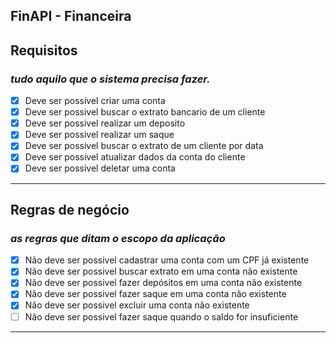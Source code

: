 ## FinAPI - Financeira


## Requisitos
### <i>tudo aquilo que o sistema precisa fazer.</i>

- [x] Deve ser possivel criar uma conta
- [x] Deve ser possivel buscar o extrato bancario de um cliente
- [x] Deve ser possivel realizar um deposito
- [x] Deve ser possivel realizar um saque
- [x] Deve ser possivel buscar o extrato de um cliente por data
- [x] Deve ser possivel atualizar dados da conta do cliente
- [x] Deve ser possivel deletar uma conta
<hr>

## Regras de negócio
### <i> as regras que ditam o escopo da aplicação  </i>

- [x] Não deve ser possivel cadastrar uma conta com um CPF já existente
- [x] Não deve ser possivel buscar extrato em uma conta não existente
- [x] Não deve ser possivel fazer depósitos em uma conta não existente
- [x] Não deve ser possivel fazer saque em uma conta não existente
- [x] Não deve ser possivel excluir uma conta não existente
- [ ] Não deve ser possivel fazer saque quando o saldo for insuficiente

<hr>